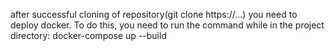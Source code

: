 after successful cloning of repository(git clone https://...)
you need to deploy docker. 
To do this, you need to run the command while in the project directory: docker-compose up --build
